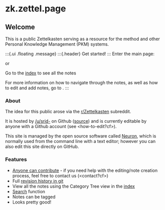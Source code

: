 # zk.zettel.page

## Welcome
This is a public Zettelkasten serving as a resource for the <zettelkasten> method and other Personal Knowledge Management (PKM) systems.

:::{.ui .floating .message}
:::{.header}
Get started!
:::
Enter the main page: <zettelkasten>

or

Go to the [index](z-index.html) to see all the notes

For more information on how to navigate through the notes, as well as how to edit and add notes, go to <how-to-use>.
:::

### About
The idea for this public <zettelkasten> arose via the [r/Zettelkasten](https://reddit.com/r/Zettelkasten/) subreddit.

It is hosted by [/u/srid-](https://www.reddit.com/user/srid-) on Github ([source](https://github.com/Kuratoro/zk.zettel.page)) and is currently editable by anyone with a Github account (see <how-to-edit?cf>). 

This site is managed by the open source software called [Neuron](https://neuron.zettel.page/), which is normally used from the command line with a text editor; however you can also edit this site directly on GitHub.

### Features
* [Anyone can contribute](https://github.com/Kuratoro/zk.zettel.page/edit/master/index.md) - if you need help with the editing/note creation process, feel free to contact us (<contact?cf>)
* Full [revision history in git](https://github.com/Kuratoro/zk.zettel.page/commits/master)
* View all the notes using the Category Tree view in the [index](z-index.html)
* [Search](search.html) function
* Notes can be tagged
* Looks pretty good!
